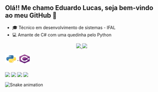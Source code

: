 ## Olá!! Me chamo Eduardo Lucas, seja bem-vindo ao meu GitHub 👋
- 🎓 Técnico em desenvolvimento de sistemas - IFAL
- 💻 Amante de C# com uma quedinha pelo Python
<div align="center">
  <a href="https://github.com/luscas-nl">
  <img width="48%" src="https://github-readme-stats.vercel.app/api?username=luscas-nl&show_icons=true&theme=dracula&include_all_commits=true&count_private=true"/>
  <img width="48%" src="https://github-readme-stats.vercel.app/api/top-langs/?username=luscas-nl&layout=compact&langs_count=7&theme=dracula"/>
</div>
<div style="display: inline_block"><br>
  <img align="center" alt="Du-Python" height="30" width="40" src="https://raw.githubusercontent.com/devicons/devicon/master/icons/python/python-original.svg">
  <img align="center" alt="Du-Csharp" height="30" width="40" src="https://raw.githubusercontent.com/devicons/devicon/master/icons/csharp/csharp-original.svg">
</div>
  
##
  
<div> 
  <a href="https://instagram.com/luscas.nl" target="_blank"><img src="https://img.shields.io/badge/-Instagram-%23E4405F?style=for-the-badge&logo=instagram&logoColor=white" target="_blank"></a>
 <a href="https://discord.gg/" target="_blank"><img src="https://img.shields.io/badge/Discord-7289DA?style=for-the-badge&logo=discord&logoColor=white" target="_blank"></a> 
  <a href = "mailto:eduardol123azq@gmail.com"><img src="https://img.shields.io/badge/-Gmail-%23333?style=for-the-badge&logo=gmail&logoColor=white" target="_blank"></a>
  <a href="https://www.linkedin.com/" target="_blank"><img src="https://img.shields.io/badge/-LinkedIn-%230077B5?style=for-the-badge&logo=linkedin&logoColor=white" target="_blank"></a> 
 
  ![Snake animation](https://github.com/luscas-nl/luscas-nl/blob/output/github-contribution-grid-snake.svg)
 
</div>

